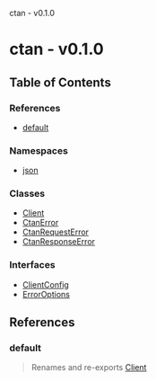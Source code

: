 ctan - v0.1.0

# ctan - v0.1.0

## Table of Contents

### References

- [default](README.md#default)

### Namespaces

- [json](modules/json.md)

### Classes

- [Client](classes/Client.md)
- [CtanError](classes/CtanError.md)
- [CtanRequestError](classes/CtanRequestError.md)
- [CtanResponseError](classes/CtanResponseError.md)

### Interfaces

- [ClientConfig](interfaces/ClientConfig.md)
- [ErrorOptions](interfaces/ErrorOptions.md)

## References

### default

> Renames and re-exports [Client](classes/Client.md)
